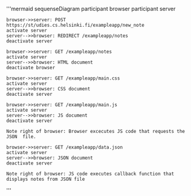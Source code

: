 '''mermaid
sequenseDiagram
	participant browser
	participant server

	browser->>server: POST https://st/udies.cs.helsinki.fi/exampleapp/new_note
	activate server
	server-->>browser: REDIRECT /exampleapp/notes
	deactivate server

	browser->>server: GET /exampleapp/notes
	activate server
	server-->>browser: HTML document
	deactivate browser

	browser->>server: GET /exampleapp/main.css
	activate server
	server-->>browser: CSS document
	deactivate server

	browser->>server: GET /exampleapp/main.js
	activate server
	server-->>browser: JS document
	deactivate server

	Note right of browser: Browser excecutes JS code that requests the JSON  file.
	
	browser->>server: GET /exampleapp/data.json
	activate server
	server-->>browser: JSON document
	deactivate server

	Note right of browser: JS code executes callback function that displays notes from JSON file
'''
